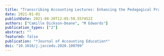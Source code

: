 ```yaml
---
title: "Transcribing Accounting Lectures: Enhancing the Pedagogical Practice by Acknowledging Student Behaviour"
date: 2021-01-01
publishDate: 2021-08-20T12:05:59.557452Z
authors: ["Camille Dickson-Deane", "M Edwards"]
publication_types: ["2"]
abstract: ""
featured: false
publication: "*Journal of Accounting Education*"
doi: "10.1016/j.jaccedu.2020.100709"
---
```


